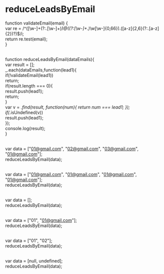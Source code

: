 # reduceLeadsByEmail
function validateEmail(email) {<br>
    var re = /^([\w-]+(?:\.[\w-]+)*)@((?:[\w-]+\.)*\w[\w-]{0,66})\.([a-z]{2,6}(?:\.[a-z]{2})?)$/i;<br>
    return re.test(email);<br>
}<br><br>

function reduceLeadsByEmail(dataEmails){<br>
  var result = [];<br>
  _.each(dataEmails,function(lead1){<br>
    if(!validateEmail(lead1))<br>
         return;<br>
    if(result.length === 0){<br>
       result.push(lead1);<br>
       return;<br>
    }<br>
    var v = _.find(result, function(num){ return num === lead1; });<br>
    if(_.isUndefined(v))<br>
      result.push(lead1);<br>
  });<br>
  console.log(result);<br>
}<br><br>

var data = ["01@gmail.com", "02@gmail.com", "03@gmail.com", "01@gmail.com"];<br>
reduceLeadsByEmail(data);<br><br>

var data = ["01@gmail.com", "01@gmail.com", "01@gmail.com", "01@gmail.com"];<br>
reduceLeadsByEmail(data);<br><br>

var data = [];<br>
reduceLeadsByEmail(data);<br><br>

var data = ["01", "01@gmail.com"];<br>
reduceLeadsByEmail(data);<br><br>

var data = ["01", "02"];<br>
reduceLeadsByEmail(data);<br><br>

var data = [null, undefined];<br>
reduceLeadsByEmail(data);
